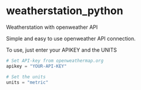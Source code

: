 # weatherstation_python
Weatherstation with openweather API


Simple and easy to use openweather API connection.

To use, just enter your APIKEY and the UNITS

```python
# Set API-key from openweathermap.org
apikey = "YOUR-API-KEY"

# Set the units
units = "metric"
```
